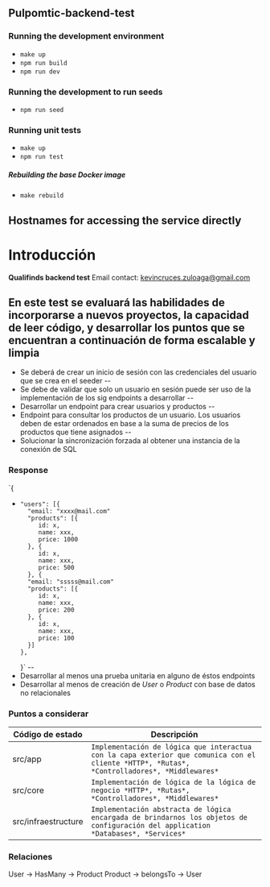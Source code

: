 ## Pulpomtic-backend-test

### Running the development environment

* `make up`
* `npm run build`
* `npm run dev`

### Running the development to run seeds
* `npm run seed`

### Running unit tests
* `make up`
* `npm run test`

##### Rebuilding the base Docker image
* `make rebuild`

## Hostnames for accessing the service directly


# Introducción
**Qualifinds backend test**
Email contact: kevincruces.zuloaga@gmail.com

## En este test se evaluará las habilidades de incorporarse a nuevos proyectos, la capacidad de leer código, y desarrollar los puntos que se encuentran a continuación de forma escalable y limpia

* Se deberá de crear un inicio de sesión con las credenciales del usuario que se crea en el seeder
--
* Se debe de validar que solo un usuario en sesión puede ser uso de la implementación de los sig endpoints a desarrollar
--
* Desarrollar un endpoint para crear usuarios y productos
--
* Endpoint para consultar los productos de un usuario. Los usuarios deben de estar ordenados en base a la suma de precios de los productos que tiene asignados
--
* Solucionar la sincronización forzada al obtener una instancia de la conexión de SQL
### Response
 `{
*     "users": [{
        "email: "xxxx@mail.com"
        "products": [{
           id: x,
           name: xxx,
           price: 1000
        }, {
           id: x,
           name: xxx,
           price: 500
        }, {
        "email: "sssss@mail.com"
        "products": [{
           id: x,
           name: xxx,
           price: 200
        }, {
           id: x,
           name: xxx,
           price: 100
        }]
      },
    }`
--
* Desarrollar al menos una prueba unitaria en alguno de éstos endpoints
* Desarrollar al menos de creación de *User* o *Product* con base de datos no relacionales

### Puntos a considerar
| Código de estado | Descripción |
| ----------- | ----------- |
| src/app | `Implementación de lógica que interactua con la capa exterior que comunica con el cliente *HTTP*, *Rutas*, *Controlladores*, *Middlewares*` |
| src/core | `Implementación de lógica de la lógica de negocio *HTTP*, *Rutas*, *Controlladores*, *Middlewares*` |
| src/infraestructure | `Implementación abstracta de lógica encargada de brindarnos los objetos de configuración del application *Databases*, *Services*` |

### Relaciones
User -> HasMany -> Product
Product -> belongsTo -> User

